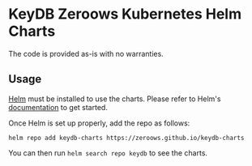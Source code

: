 # KeyDB Zeroows Kubernetes Helm Charts

The code is provided as-is with no warranties.

## Usage

[Helm](https://helm.sh) must be installed to use the charts. Please refer to
Helm's [documentation](https://helm.sh/docs/) to get started.

Once Helm is set up properly, add the repo as follows:

```console
helm repo add keydb-charts https://zeroows.github.io/keydb-charts
```

You can then run `helm search repo keydb` to see the charts.
